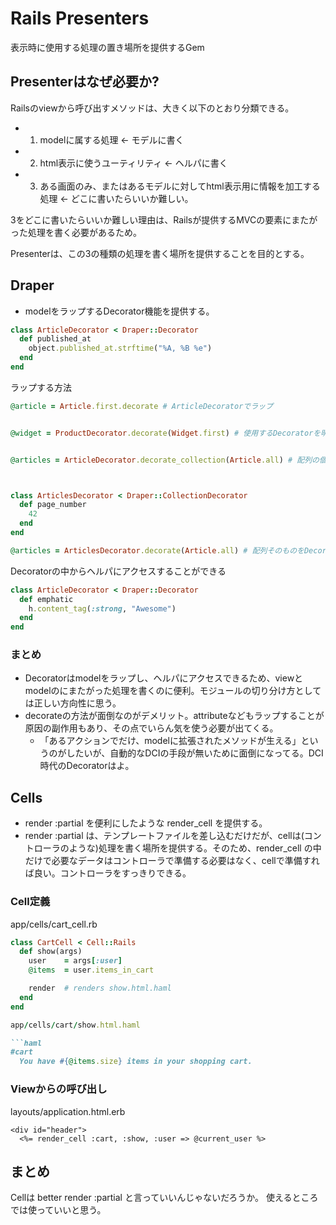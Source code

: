 # Rails Presenters

表示時に使用する処理の置き場所を提供するGem

## Presenterはなぜ必要か?

Railsのviewから呼び出すメソッドは、大きく以下のとおり分類できる。

* 1. modelに属する処理 <- モデルに書く
* 2. html表示に使うユーティリティ <- ヘルパに書く
* 3. ある画面のみ、またはあるモデルに対してhtml表示用に情報を加工する処理 <- どこに書いたらいいか難しい。

3をどこに書いたらいいか難しい理由は、Railsが提供するMVCの要素にまたがった処理を書く必要があるため。

Presenterは、この3の種類の処理を書く場所を提供することを目的とする。




## Draper

* modelをラップするDecorator機能を提供する。

```ruby
class ArticleDecorator < Draper::Decorator
  def published_at
    object.published_at.strftime("%A, %B %e")
  end
end
```


ラップする方法


```ruby
@article = Article.first.decorate # ArticleDecoratorでラップ


@widget = ProductDecorator.decorate(Widget.first) # 使用するDecoratorを明示的に指定


@articles = ArticleDecorator.decorate_collection(Article.all) # 配列の個々の要素をDecorate



class ArticlesDecorator < Draper::CollectionDecorator
  def page_number
    42
  end
end

@articles = ArticlesDecorator.decorate(Article.all) # 配列そのものをDecorate

```

Decoratorの中からヘルパにアクセスすることができる

```ruby
class ArticleDecorator < Draper::Decorator
  def emphatic
    h.content_tag(:strong, "Awesome")
  end
end
```

### まとめ
* Decoratorはmodelをラップし、ヘルパにアクセスできるため、viewとmodelのにまたがった処理を書くのに便利。モジュールの切り分け方としては正しい方向性に思う。
* decorateの方法が面倒なのがデメリット。attributeなどもラップすることが原因の副作用もあり、その点でいらん気を使う必要が出てくる。
  * 「あるアクションでだけ、modelに拡張されたメソッドが生える」というのがしたいが、自動的なDCIの手段が無いために面倒になってる。DCI時代のDecoratorはよ。




## Cells

* render :partial を便利にしたような render_cell を提供する。
* render :partial は、テンプレートファイルを差し込むだけだが、cellは(コントローラのような)処理を書く場所を提供する。そのため、render_cell の中だけで必要なデータはコントローラで準備する必要はなく、cellで準備すれば良い。コントローラをすっきりできる。


### Cell定義

app/cells/cart_cell.rb

```ruby
class CartCell < Cell::Rails
  def show(args)
    user    = args[:user]
    @items  = user.items_in_cart

    render  # renders show.html.haml
  end
end

app/cells/cart/show.html.haml

```haml
#cart
  You have #{@items.size} items in your shopping cart.
```

### Viewからの呼び出し

layouts/application.html.erb
```erb
<div id="header">
  <%= render_cell :cart, :show, :user => @current_user %>
```

## まとめ

Cellは better render :partial と言っていいんじゃないだろうか。
使えるところでは使っていいと思う。



